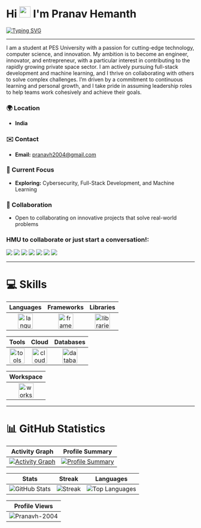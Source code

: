 # Hi <img src="https://user-images.githubusercontent.com/18350557/176309783-0785949b-9127-417c-8b55-ab5a4333674e.gif" width="30"> I'm Pranav Hemanth

[![Typing SVG](https://readme-typing-svg.demolab.com/?center=True&duration=3000&pause=500&lines=Web+Developer;App+Developer;AIML+Enthusiast;Tech+Explorer)](https://git.io/typing-svg)

---

I am a student at PES University with a passion for cutting-edge technology, computer science, and innovation. My ambition is to become an engineer, innovator, and entrepreneur, with a particular interest in contributing to the rapidly growing private space sector. I am actively pursuing full-stack development and machine learning, and I thrive on collaborating with others to solve complex challenges. I’m driven by a commitment to continuous learning and personal growth, and I take pride in assuming leadership roles to help teams work cohesively and achieve their goals.

### 🌍 Location
- **India**

### ✉️ Contact
- **Email:** [pranavh2004@gmail.com](mailto:pranavh2004@gmail.com)

### 🧠 Current Focus
- **Exploring:** Cybersecurity, Full-Stack Development, and Machine Learning

### 🤝 Collaboration
- Open to collaborating on innovative projects that solve real-world problems


### HMU to collaborate or just start a conversation!:
<p align="left">
    <a href="https://www.linkedin.com/in/pranav-hemanth"><img src="https://img.shields.io/badge/LinkedIn-blue?style=flat-square&logo=linkedin&logoColor=white"></a>
    <a href="https://discordapp.com/users/pranavh26"><img src="https://img.shields.io/badge/Discord-7289da?style=flat-square&logo=discord&logoColor=white"></a>
    <a href="mailto:pranavh2004@gmail.com"><img src="https://img.shields.io/badge/Email-red?style=flat-square&logo=gmail&logoColor=white"></a>
    <a href="https://instagram.com/"><img src="https://img.shields.io/badge/Instagram-E4405F?style=flat-square&logo=instagram&logoColor=white"></a>
    <a href="https://www.kaggle.com/pranavhemanth"><img src="https://img.shields.io/badge/Kaggle-20BEFF?style=flat-square&logo=kaggle&logoColor=white"></a>
    <a href="https://leetcode.com/u/vVRzF5HnE5/"><img src="https://img.shields.io/badge/Leetcode-332244?style=flat-square&logo=leetcode&logoColor=white"></a>
    <a href="https://x.com/pranavh2004"><img src="https://img.shields.io/badge/X-000000?style=flat-square&logo=x&logoColor=white"></a>
</p>

---

# 💻 Skills

<div align="center">

| **Languages** | **Frameworks** | **Libraries** |
|:-------------:|:--------------:|:-------------:|
| <img src="https://skillicons.dev/icons?i=c,cpp,python,go,html,css,javascript,powershell,bash,swift" alt="languages" height="40"/> | <img src="https://skillicons.dev/icons?i=react,express,nodejs,nextjs,flask,django,bootstrap,sass,jquery" alt="frameworks" height="40"/> | <img src="https://skillicons.dev/icons?i=keras,tensorflow,pytorch,opencv,matlab,numpy,pandas" alt="libraries" height="40"/> |

| **Tools** | **Cloud** | **Databases** |
|:---------:|:---------:|:-------------:|
| <img src="https://skillicons.dev/icons?i=git,verilog,docker,vscode,anaconda,jupyter,figma,notion,canva,shell" alt="tools" height="40"/> | <img src="https://skillicons.dev/icons?i=gcp,aws,vercel,netlify" alt="cloud" height="40"/> | <img src="https://skillicons.dev/icons?i=mongodb,mysql,sqlite,postgres" alt="databases" height="40"/> |

| **Workspace** |
|:-------------:|
| <img src="https://skillicons.dev/icons?i=raspberrypi,linux,debian,vscode" alt="workspace" height="40"/> |

</div>

---

# 📊 GitHub Statistics

<div align="center">

| **Activity Graph** | **Profile Summary** |
|:-------------------:|:-------------------:|
| <a href="https://github.com/Pranavh-2004"><img src="https://github-readme-activity-graph.vercel.app/graph?username=Pranavh-2004&bg_color=2e3440&hide_border=true&point=false&line=88c0d0&radius=8&area=true&area_color=88c0d0&title_color=ffffff&color=ffffff" alt="Activity Graph"/></a> | <a href="https://github.com/Pranavh-2004"><img src="http://github-profile-summary-cards.vercel.app/api/cards/profile-details?username=Pranavh-2004&theme=nord_dark" alt="Profile Summary"/></a> |

| **Stats** | **Streak** | **Languages** |
|:---------:|:----------:|:-------------:|
| <img src="https://github-readme-stats.vercel.app/api?username=Pranavh-2004&show_icons=true&locale=en&theme=nord&hide=stars&show=prs_merged_percentage" alt="GitHub Stats"/> | <img src="https://github-readme-streak-stats-w3ej.vercel.app/?user=Pranavh-2004&theme=nord&border_radius=10&fire=DD2727" alt="Streak"/> | <img src="https://github-readme-stats.vercel.app/api/top-langs/?username=Pranavh-2004&layout=compact&theme=nord" alt="Top Languages"/> |

| **Profile Views** |
|:-----------------:|
| <img src="https://komarev.com/ghpvc/?username=Pranavh-2004&label=Profile%20views&color=0e75b6&style=flat" alt="Pranavh-2004"> |
